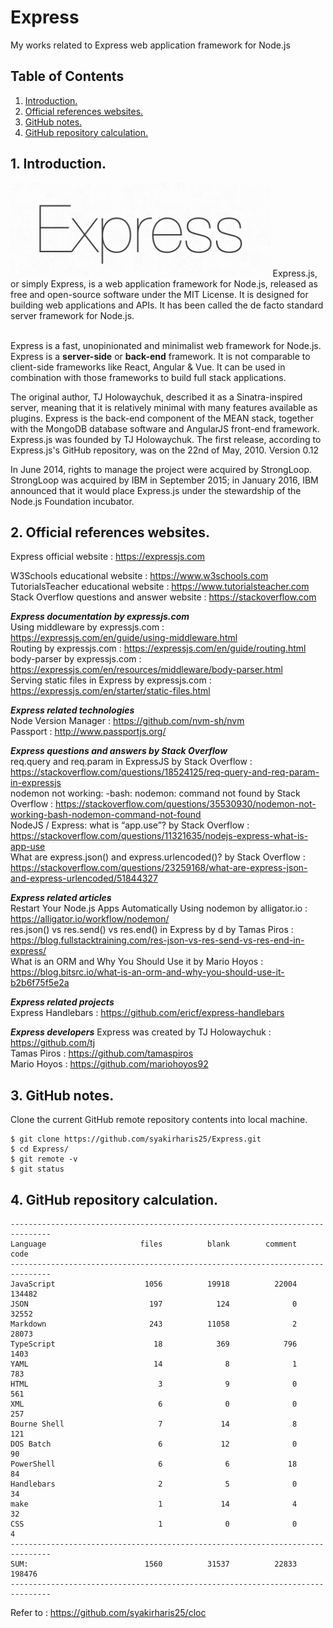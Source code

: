 # Express
My works related to Express web application framework for Node.js

## Table of Contents
1. [Introduction.](#introduction)
2. [Official references websites.](#references)
3. [GitHub notes.](#github)
4. [GitHub repository calculation.](#calculation)

<a name="introduction"></a>
## 1. Introduction.
<img src="express.png" height="150"> 
Express.js, or simply Express, is a web application framework for Node.js, released as free and open-source software under the MIT License. It is designed for building web applications and APIs. It has been called the de facto standard server framework for Node.js.<br><br>

Express is a fast, unopinionated and minimalist web framework for Node.js. Express is a **server-side** or **back-end** framework. It is not comparable to client-side frameworks like React, Angular & Vue. It can be used in combination with those frameworks to build full stack applications.

The original author, TJ Holowaychuk, described it as a Sinatra-inspired server, meaning that it is relatively minimal with many features available as plugins. Express is the back-end component of the MEAN stack, together with the MongoDB database software and AngularJS front-end framework. Express.js was founded by TJ Holowaychuk. The first release, according to Express.js's GitHub repository, was on the 22nd of May, 2010. Version 0.12

In June 2014, rights to manage the project were acquired by StrongLoop. StrongLoop was acquired by IBM in September 2015; in January 2016, IBM announced that it would place Express.js under the stewardship of the Node.js Foundation incubator.

<a name="references"></a>
## 2. Official references websites.
Express official website : https://expressjs.com <br />

W3Schools educational website : https://www.w3schools.com <br />
TutorialsTeacher educational website : https://www.tutorialsteacher.com <br />
Stack Overflow questions and answer website : https://stackoverflow.com <br />

**_Express documentation by expressjs.com_** <br />
Using middleware by expressjs.com : https://expressjs.com/en/guide/using-middleware.html <br />
Routing by expressjs.com : https://expressjs.com/en/guide/routing.html <br />
body-parser by expressjs.com : https://expressjs.com/en/resources/middleware/body-parser.html <br />
Serving static files in Express by expressjs.com : https://expressjs.com/en/starter/static-files.html <br />

**_Express related technologies_** <br />
Node Version Manager : https://github.com/nvm-sh/nvm <br />
Passport : http://www.passportjs.org/ <br />

**_Express questions and answers by Stack Overflow_** <br />
req.query and req.param in ExpressJS by Stack Overflow : https://stackoverflow.com/questions/18524125/req-query-and-req-param-in-expressjs <br />
nodemon not working: -bash: nodemon: command not found by Stack Overflow : https://stackoverflow.com/questions/35530930/nodemon-not-working-bash-nodemon-command-not-found <br />
NodeJS / Express: what is “app.use”? by Stack Overflow : https://stackoverflow.com/questions/11321635/nodejs-express-what-is-app-use <br />
What are express.json() and express.urlencoded()? by Stack Overflow : https://stackoverflow.com/questions/23259168/what-are-express-json-and-express-urlencoded/51844327 <br />

**_Express related articles_** <br />
Restart Your Node.js Apps Automatically Using nodemon by alligator.io : https://alligator.io/workflow/nodemon/ <br />
res.json() vs res.send() vs res.end() in Express by d by Tamas Piros : https://blog.fullstacktraining.com/res-json-vs-res-send-vs-res-end-in-express/ <br />
What is an ORM and Why You Should Use it by Mario Hoyos : https://blog.bitsrc.io/what-is-an-orm-and-why-you-should-use-it-b2b6f75f5e2a <br />

**_Express related projects_** <br />
Express Handlebars : https://github.com/ericf/express-handlebars <br />

**_Express developers_**
 Express was created by TJ Holowaychuk : https://github.com/tj <br />
 Tamas Piros : https://github.com/tamaspiros <br />
 Mario Hoyos : https://github.com/mariohoyos92 <br />
 
<a name="github"></a>
## 3. GitHub notes.
Clone the current GitHub remote repository contents into local machine.
```
$ git clone https://github.com/syakirharis25/Express.git
$ cd Express/
$ git remote -v
$ git status
```

<a name="calculation"></a>
## 4. GitHub repository calculation.
```
-------------------------------------------------------------------------------
Language                     files          blank        comment           code
-------------------------------------------------------------------------------
JavaScript                    1056          19918          22004         134482
JSON                           197            124              0          32552
Markdown                       243          11058              2          28073
TypeScript                      18            369            796           1403
YAML                            14              8              1            783
HTML                             3              9              0            561
XML                              6              0              0            257
Bourne Shell                     7             14              8            121
DOS Batch                        6             12              0             90
PowerShell                       6              6             18             84
Handlebars                       2              5              0             34
make                             1             14              4             32
CSS                              1              0              0              4
-------------------------------------------------------------------------------
SUM:                          1560          31537          22833         198476
-------------------------------------------------------------------------------
```
Refer to : https://github.com/syakirharis25/cloc
